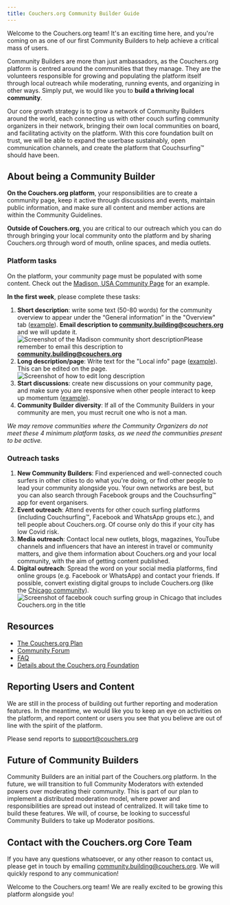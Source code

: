 ```yaml
---
title: Couchers.org Community Builder Guide
---
```


Welcome to the Couchers.org team! It's an exciting time here, and you're coming on as one of our first Community Builders to help achieve a critical mass of users.

Community Builders are more than just ambassadors, as the Couchers.org platform is centred around the communities that they manage. They are the volunteers responsible for growing and populating the platform itself through local outreach while moderating, running events, and organizing in other ways. Simply put, we would like you to **build a thriving local community**.

Our core growth strategy is to grow a network of Community Builders around the world, each connecting us with other couch surfing community organizers in their network, bringing their own local communities on board, and facilitating activity on the platform. With this core foundation built on trust, we will be able to expand the userbase sustainably, open communication channels, and create the platform that Couchsurfing™ should have been.


## About being a Community Builder

**On the Couchers.org platform**, your responsibilities are to create a community page, keep it active through discussions and events, maintain public information, and make sure all content and member actions are within the Community Guidelines.

**Outside of Couchers.org**, you are critical to our outreach which you can do through bringing your local community onto the platform and by sharing Couchers.org through word of mouth, online spaces, and media outlets. 

### Platform tasks

On the platform, your community page must be populated with some content. Check out the [Madison, USA Community Page](https://app.couchers.org/community/64/madison) for an example.

**In the first week**, please complete these tasks:



1. **Short description**: write some text (50-80 words) for the community overview to appear under the “General information” in the "Overview" tab ([example](https://app.couchers.org/community/64/madison)). **Email description to community.building@couchers.org** and we will update it. ![Screenshot of the Madison community short description](/img/docs/community_builder_short_description.jpg)Please remember to email this description to **community.building@couchers.org**
2. **Long description/page**: Write text for the "Local info" page ([example](https://app.couchers.org/community/64/madison/info)). This can be edited on the page. ![Screenshot of how to edit long description](/img/docs/community_builder_long_description.jpg)
3. **Start discussions**: create new discussions on your community page, and make sure you are responsive when other people interact to keep up momentum ([example](https://app.couchers.org/community/54/russia)).
4. **Community Builder diversity**: If all of the Community Builders in your community are men, you must recruit one who is not a man.

*We may remove communities where the Community Organizers do not meet these 4 minimum platform tasks, as we need the communities present to be active.*


### Outreach tasks

1. **New Community Builders**: Find experienced and well-connected couch surfers in other cities to do what you're doing, or find other people to lead your community alongside you. Your own networks are best, but you can also search through Facebook groups and the Couchsurfing™ app for event organisers.
2. **Event outreach**: Attend events for other couch surfing platforms (including Couchsurfing™, Facebook and WhatsApp groups etc.), and tell people about Couchers.org. Of course only do this if your city has low Covid risk.
3. **Media outreach**: Contact local new outlets, blogs, magazines, YouTube channels and influencers that have an interest in travel or community matters, and give them information about Couchers.org and your local community, with the aim of getting content published.
4. **Digital outreach**: Spread the word on your social media platforms, find online groups (e.g. Facebook or WhatsApp) and contact your friends. If possible, convert existing digital groups to include Couchers.org (like the [Chicago community](https://www.facebook.com/groups/cschicago/)). ![Screenshot of facebook couch surfing group in Chicago that includes Couchers.org in the title](/img/docs/community_builder_chicago_fb.jpg)


## Resources



* [The Couchers.org Plan](https://couchers.org/plan/)
* [Community Forum](https://community.couchers.org)
* [FAQ](https://couchers.org/faq/)
* [Details about the Couchers.org Foundation](https://couchers.org/foundation/)


## Reporting Users and Content

We are still in the process of building out further reporting and moderation features. In the meantime, we would like you to keep an eye on activities on the platform, and report content or users you see that you believe are out of line with the spirit of the platform.

Please send reports to [support@couchers.org](mailto:support@couchers.org)


## Future of Community Builders

Community Builders are an initial part of the Couchers.org platform. In the future, we will transition to full Community Moderators with extended powers over moderating their community. This is part of our plan to implement a distributed moderation model, where power and responsibilities are spread out instead of centralized. It will take time to build these features. We will, of course, be looking to successful Community Builders to take up Moderator positions.


## Contact with the Couchers.org Core Team

If you have any questions whatsoever, or any other reason to contact us, please get in touch by emailing [community.building@couchers.org](mailto:community.building@couchers.org). We will quickly respond to any communication!

Welcome to the Couchers.org team! We are really excited to be growing this platform alongside you!
